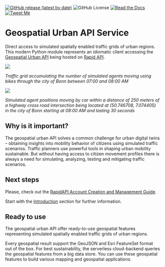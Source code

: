 [![GitHub release (latest by date)](https://img.shields.io/github/v/release/Geospatial-AI-DE/geourban-py)](https://pypi.org/project/geourban)
![GitHub License](https://img.shields.io/github/license/Geospatial-AI-DE/geourban-py)
[![Read the Docs](https://img.shields.io/readthedocs/geourban)](https://geourban.readthedocs.io/en/latest)
[![Tweet Me](https://img.shields.io/twitter/url?style=social&url=https%3A%2F%2Fgithub.com%2FGeospatial-AI-DE%geourban-py)](https://twitter.com/intent/tweet?text=Outstanding:&url=https%3A%2F%2Fgithub.com%2FGeospatial-AI-DE%geourban-py)


# Geospatial Urban API Service
Direct access to simulated spatially enabled traffic grids of urban regions. This modern Python module represents an idiomatic client accessing the [Geospatial Urban API](https://geospatial-ai.de/?rara-portfolio=geospatial-urban-api-service) being hosted on [Rapid API](https://rapidapi.com/gisfromscratch/api/geourban).


![](https://geospatial-ai.de/wp-content/uploads/2023/10/Screenshot-2023-10-31-000538-1024x419.png)

*Traffic grid accumulating the number of simulated agents moving using bikes through the city of Bonn between 07:00 and 08:00 AM*


![](https://geospatial-ai.de/wp-content/uploads/2024/01/Screenshot-from-2024-01-08-00-47-07.png)

*Simulated agent positions moving by car within a distance of 250 meters of a highway cross road intersection being located at (50.746708, 7.074405) in the city of Bonn starting at 08:00 AM and lasting 30 seconds*

## Why is it important?
The geospatial urban API solves a common challenge for urban digital twins – obtaining insights into mobility behavior of citizens using simulated traffic scenarios. Traffic planners use powerful tools in shaping urban mobility sustainable. But without having access to citizen movement profiles there is always a need for simulating, analyzing, testing and mitigating traffic scenarios.

## Next steps
Please, check out the [RapidAPI Account Creation and Management Guide](https://docs.rapidapi.com/docs/account-creation-and-settings).

Start with the [Introduction](https://rapidapi.com/gisfromscratch/api/geourban/details) section for further information.

## Ready to use
The geospatial urban API offer ready-to-use geospatial features representing simulated spatially enabled traffic grids of urban regions. 

Every geospatial result support the GeoJSON and Esri FeatureSet format out of the box. For best sustainability, the serverless cloud-backend queries the geospatial features from a big data store. You can use these geospatial features to build various mapping and geospatial applications.
